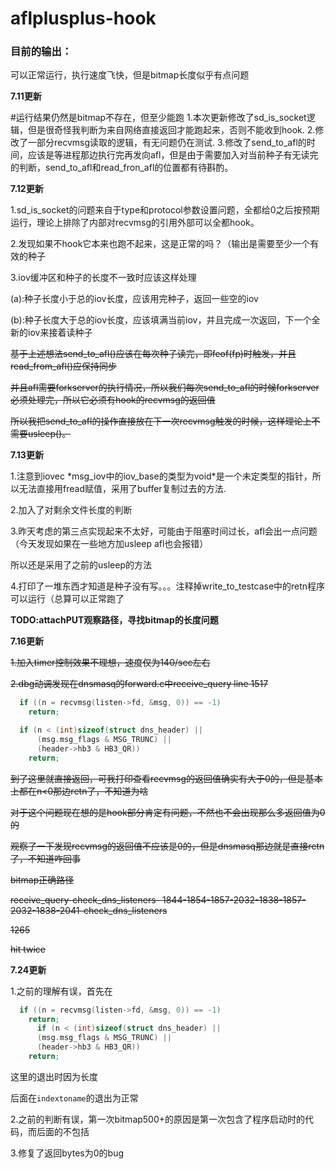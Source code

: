 # aflplusplus-hook

### 目前的输出：

可以正常运行，执行速度飞快，但是bitmap长度似乎有点问题

**7.11更新**

\#运行结果仍然是bitmap不存在，但至少能跑 1.本次更新修改了sd_is_socket逻辑，但是很奇怪我判断为来自网络直接返回才能跑起来，否则不能收到hook. 2.修改了一部分recvmsg读取的逻辑，有无问题仍在测试. 3.修改了send_to_afl的时间，应该是等进程那边执行完再发向afl，但是由于需要加入对当前种子有无读完的判断，send_to_afl和read_fron_afl的位置都有待斟酌。

**7.12更新**

1.sd_is_socket的问题来自于type和protocol参数设置问题，全都给0之后按预期运行，理论上排除了内部对recvmsg的引用外部可以全都hook。

2.发现如果不hook它本来也跑不起来，这是正常的吗？（输出是需要至少一个有效的种子

3.iov缓冲区和种子的长度不一致时应该这样处理

(a):种子长度小于总的iov长度，应该用完种子，返回一些空的iov

(b):种子长度大于总的iov长度，应该填满当前iov，并且完成一次返回，下一个全新的iov来接着读种子

~~基于上述想法send_to_afl()应该在每次种子读完，即feof(fp)时触发，并且read_from_afl()应保持同步~~

~~并且afl需要forkserver的执行情况，所以我们每次send_to_afl的时候forkserver必须处理完，所以它必须有hook的recvmsg的返回值~~

~~所以我把send_to_afl的操作直接放在下一次recvmsg触发的时候，这样理论上不需要usleep()。~~

**7.13更新**

1.注意到iovec *msg_iov中的iov_base的类型为void\*是一个未定类型的指针，所以无法直接用fread赋值，采用了buffer复制过去的方法.

2.加入了对剩余文件长度的判断

3.昨天考虑的第三点实现起来不太好，可能由于阻塞时间过长，afl会出一点问题（今天发现如果在一些地方加usleep afl也会报错）

所以还是采用了之前的usleep的方法

4.打印了一堆东西才知道是种子没有写。。。注释掉write_to_testcase中的retn程序可以运行（总算可以正常跑了

**TODO:attachPUT观察路径，寻找bitmap的长度问题**

**7.16更新**

~~1.加入timer控制效果不理想，速度仅为140/sec左右~~

~~2.dbg动调发现在dnsmasq的forward.c中receive_query line 1517~~

```c
  if ((n = recvmsg(listen->fd, &msg, 0)) == -1)
    return;

  if (n < (int)sizeof(struct dns_header) || 
      (msg.msg_flags & MSG_TRUNC) ||
      (header->hb3 & HB3_QR))
    return;
```

~~到了这里就直接返回，可我打印查看recvmsg的返回值确实有大于0的，但是基本上都在n<0那边retn了，不知道为啥~~

~~对于这个问题现在想的是hook部分肯定有问题，不然也不会出现那么多返回值为0的~~

~~观察了一下发现recvmsg的返回值不应该是0的，但是dnsmasq那边就是直接retn了，不知道咋回事~~

~~bitmap正确路径~~

~~receive_query-check_dns_listeners- 1844-1854-1857-2032-1838-1857-2032-1838-2041-check_dns_listeners~~

~~1265~~

~~hit twice~~ 

**7.24更新**

1.之前的理解有误，首先在

```c
  if ((n = recvmsg(listen->fd, &msg, 0)) == -1)
    return;
      if (n < (int)sizeof(struct dns_header) || 
      (msg.msg_flags & MSG_TRUNC) ||
      (header->hb3 & HB3_QR))
    return;
```

这里的退出时因为长度

后面在`indextoname`的退出为正常

2.之前的判断有误，第一次bitmap500+的原因是第一次包含了程序启动时的代码，而后面的不包括

3.修复了返回bytes为0的bug